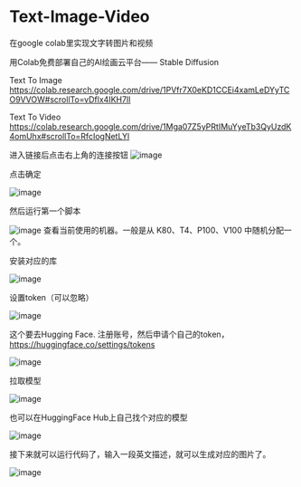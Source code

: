 # Text-Image-Video
在google colab里实现文字转图片和视频

用Colab免费部署自己的AI绘画云平台—— Stable Diffusion

Text To Image
https://colab.research.google.com/drive/1PVfr7X0eKD1CCEi4xamLeDYyTCO9VVOW#scrollTo=vDflx4IKH7Il



Text To Video
https://colab.research.google.com/drive/1Mga07Z5yPRtIMuYyeTb3QyUzdK4omUhx#scrollTo=RfcIogNetLYl

进入链接后点击右上角的连接按钮
![image](https://user-images.githubusercontent.com/7991891/229448114-82e54dde-df36-425f-aa5d-54948b641d44.png)

点击确定

![image](https://user-images.githubusercontent.com/7991891/229448921-fa05be61-cf16-42b4-bc67-0e0d8948884c.png)

然后运行第一个脚本

![image](https://user-images.githubusercontent.com/7991891/229449141-c6f937a2-a8a9-4eaa-a76b-636a7b09f608.png)
查看当前使用的机器。一般是从 K80、T4、P100、V100 中随机分配一个。

安装对应的库

![image](https://user-images.githubusercontent.com/7991891/229449566-ccc3b554-4eb2-4b94-929c-e41caa62785e.png)

设置token（可以忽略）

![image](https://user-images.githubusercontent.com/7991891/229449771-8b1ce608-4a0e-4a65-960e-e643b4992738.png)

这个要去Hugging Face. 注册账号，然后申请个自己的token，https://huggingface.co/settings/tokens

![image](https://user-images.githubusercontent.com/7991891/229450737-c90a61f6-0ceb-4a0a-90f5-8c6087d54eab.png)

拉取模型

![image](https://user-images.githubusercontent.com/7991891/229450949-397a21bd-9dcb-4bca-a3f3-cae79c412732.png)

也可以在HuggingFace Hub上自己找个对应的模型

![image](https://user-images.githubusercontent.com/7991891/229453242-e98c7552-5cb8-4df8-a794-00eab5963fff.png)

接下来就可以运行代码了，输入一段英文描述，就可以生成对应的图片了。

![image](https://user-images.githubusercontent.com/7991891/229454620-eee03a11-3fcb-42f5-a0f5-e36b44d0fdf6.png)



